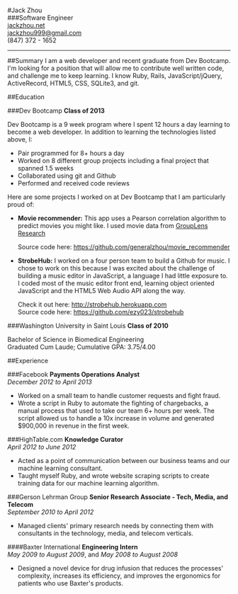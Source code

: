 #Jack Zhou  
###Software Engineer  
[jackzhou.net](http://jackzhou.net)  
[jackzhou999@gmail.com](mailto:jackzhou999@gmail.com)  
(847) 372 - 1652
_____

##Summary
I am a web developer and recent graduate from Dev Bootcamp.  I'm looking for a position that will allow me to contribute well written code, and challenge me to keep learning. I know Ruby, Rails, JavaScript/jQuery, ActiveRecord, HTML5, CSS, SQLite3, and git.

##Education

###Dev Bootcamp
__Class of 2013__

Dev Bootcamp is a 9 week program where I spent 12 hours a day learning to become a web developer. In addition to learning the technologies listed above, I:

* Pair programmed for 8+ hours a day
* Worked on 8 different group projects including a final project that spanned 1.5 weeks
* Collaborated using git and Github
* Performed and received code reviews

Here are some projects I worked on at Dev Bootcamp that I am particularly proud of: 

* __Movie recommender:__ This app uses a Pearson correlation algorithm to predict movies you might like.  I used movie data from [GroupLens Research](www.grouplens.org)  

	Source code here: <https://github.com/generalzhou/movie_recommender>
* __StrobeHub:__ I worked on a four person team to build a Github for music. I chose to work on this because I was excited about the challenge of building a music editor in JavaScript, a language I had little exposure to. I coded most of the music editor front end, learning object oriented JavaScript and the HTML5 Web Audio API along the way.

	Check it out here: <http://strobehub.herokuapp.com>  
	Source code here: <https://github.com/ezy023/strobehub>
  
  
###Washington University in Saint Louis
__Class of 2010__

Bachelor of Science in Biomedical Engineering  
Graduated Cum Laude; Cumulative GPA: 3.75/4.00

##Experience

###Facebook
__Payments Operations Analyst__   
*December 2012 to April 2013*  
- Worked on a small team to handle customer requests and fight fraud.  
- Wrote a script in Ruby to automate the fighting of chargebacks, a manual process that used to take our team 6+ hours per week. The script allowed us to handle a 10x increase in volume and generated $900,000 in revenue in the first week.  


###HighTable.com
__Knowledge Curator__   
*April 2012 to June 2012*  
- Acted as a point of communication between our business teams and our machine learning consultant.  
- Taught myself Ruby, and wrote website scraping scripts to create training data for our machine learning algorithm.

###Gerson Lehrman Group
__Senior Research Associate - Tech, Media, and Telecom__  
*September 2010 to April 2012*   
- Managed clients' primary research needs by connecting them with consultants in the technology, media, and telecom verticals. 

####Baxter International
__Engineering Intern__  
*May 2009 to August 2009*, and *May 2008 to August 2008*  
- Designed a novel device for drug infusion that reduces the processes' complexity, increases its efficiency, and improves the ergonomics for patients who use Baxter's products.